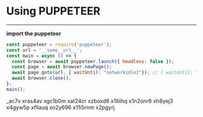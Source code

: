 # Using PUPPETEER
***
**import the puppeteer**
```js
const puppeteer = require('puppeteer');
const url = '__some__url__';
const main = async () => {
  const browser = await puppeteer.launch({ headless: false });
  const page = await browser.newPage();
  await page.goto(url, { waitUntil: "networkidle2"}); // { waitUntil: "networkidle2"} wait till page loads
  await browser.close();
};
main();
```
_ac7v xras4av xgc1b0m xat24cr xzboxd6
x1lliihq x1n2onr6 xh8yej3 x4gyw5p xfllauq xo2y696 x11i5rnm x2pgyrj